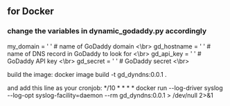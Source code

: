 ## for Docker

### change the variables in dynamic_godaddy.py accordingly
my_domain = ' ' # name of GoDaddy domain <\br>
gd_hostname = ' ' # name of DNS record in GoDaddy to look for <\br>
gd_api_key = ' ' # GoDaddy API key <\br>
gd_secret = ' ' # GoDaddy secret <\br>

build the image:
docker image build -t gd_dyndns:0.0.1 .

and add this line as your cronjob:
*/10 * * * * docker run --log-driver syslog --log-opt syslog-facility=daemon --rm gd_dyndns:0.0.1 > /dev/null 2>&1
